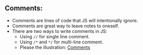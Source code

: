 ## Comments:

- Comments are lines of code that JS will intentionally ignore.
- Comments are great way to leave notes to oneself.
- There are two ways to write comments in JS:
  - Using `//` for single line comment.
  - Using `/*` and `*/` for multi-line comment.
  - Please the illustration: [Comments](Comments.js)
